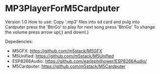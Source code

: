 # MP3PlayerForM5Cardputer

Version 1.0
How to use:
Copy '.mp3' files into sd card and pulg into Cardputer press the 'BtnGo' to play
for next song press 'BtnGo'
To vhange the volume press arrow up(;) and down(.)

Depedencies:
 * M5GFX: https://github.com/m5stack/M5GFX
 * M5Unified: https://github.com/m5stack/M5Unified
 * ESP8266Audio: https://github.com/earlephilhower/ESP8266Audio/
 * M5Cardputer: https://github.com/m5stack/M5Cardputer
